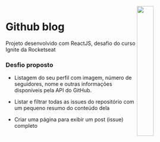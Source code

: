 <img align="right" width="30%" src="https://user-images.githubusercontent.com/105234877/208275122-3fd00209-86a3-49df-83fc-485f92b574ff.svg" />
<h1 align="left">Github blog</h1>
<p>Projeto desenvolvido com ReactJS, desafio do curso Ignite da Rocketseat</p>
<h3>Desfio proposto</h3>

- Listagem do seu perfil com imagem, número de seguidores, nome e outras informações disponíveis pela API do GitHub.

- Listar e filtrar todas as issues do repositório com um pequeno resumo do conteúdo dela

- Criar uma página para exibir um post (issue) completo
